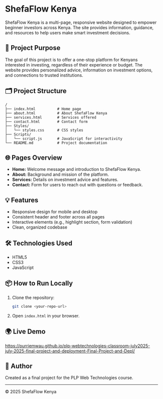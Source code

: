 # ShefaFlow Kenya

ShefaFlow Kenya is a multi-page, responsive website designed to empower beginner investors across Kenya. The site provides information, guidance, and resources to help users make smart investment decisions.

## 🚀 Project Purpose

The goal of this project is to offer a one-stop platform for Kenyans interested in investing, regardless of their experience or budget. The website provides personalized advice, information on investment options, and connections to trusted institutions.

## 🗂️ Project Structure

```
/
├── index.html          # Home page
├── about.html          # About ShefaFlow Kenya
├── services.html       # Services offered
├── contact.html        # Contact form
├── Styles/
│   └── styles.css      # CSS styles
├── Scripts/
│   └── script.js       # JavaScript for interactivity
└── README.md           # Project documentation
```

## 🌐 Pages Overview

- **Home:** Welcome message and introduction to ShefaFlow Kenya.
- **About:** Background and mission of the platform.
- **Services:** Details on investment advice and features.
- **Contact:** Form for users to reach out with questions or feedback.

## 💡 Features

- Responsive design for mobile and desktop
- Consistent header and footer across all pages
- Interactive elements (e.g., highlight section, form validation)
- Clean, organized codebase

## 🛠️ Technologies Used

- HTML5
- CSS3
- JavaScript

## 📦 How to Run Locally

1. Clone the repository:
   ```sh
   git clone <your-repo-url>
   ```
2. Open `index.html` in your browser.

## 🌍 Live Demo

https://purriemwau.github.io/plp-webtechnologies-classroom-july2025-july-2025-final-project-and-deployment-Final-Project-and-Depl/

## 🙌 Author

Created as a final project for the PLP Web Technologies course.

---

&copy; 2025 ShefaFlow Kenya
